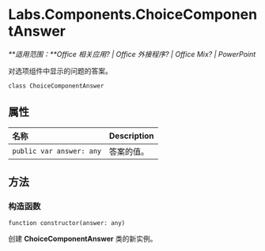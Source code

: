 
# <a name="labs.components.choicecomponentanswer"></a>Labs.Components.ChoiceComponentAnswer

 _**适用范围：**Office 相关应用? | Office 外接程序? | Office Mix? | PowerPoint_

对选项组件中显示的问题的答案。

```
class ChoiceComponentAnswer
```


## <a name="properties"></a>属性


|**名称**|**Description**|
|:-----|:-----|
| `public var answer: any`|答案的值。|

## <a name="methods"></a>方法




### <a name="constructor"></a>构造函数

 `function constructor(answer: any)`

创建 **ChoiceComponentAnswer** 类的新实例。

